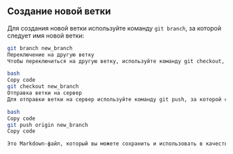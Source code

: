 ## Создание новой ветки

Для создания новой ветки используйте команду `git branch`, за которой следует имя новой ветки:

```bash
git branch new_branch
Переключение на другую ветку
Чтобы переключиться на другую ветку, используйте команду git checkout, за которой следует имя ветки:

bash
Copy code
git checkout new_branch
Отправка ветки на сервер
Для отправки ветки на сервер используйте команду git push, за которой следует имя удаленного репозитория (обычно origin) и имя ветки:

bash
Copy code
git push origin new_branch
Copy code

Это Markdown-файл, который вы можете сохранить и использовать в качестве справочника.